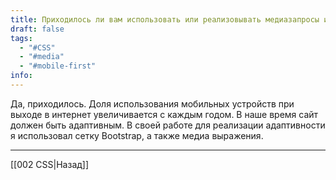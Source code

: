 ```yaml
---
title: Приходилось ли вам использовать или реализовывать медиазапросы или вёрстку под мобильные устройства?
draft: false
tags:
  - "#CSS"
  - "#media"
  - "#mobile-first"
info:
---
```

Да, приходилось. Доля использования мобильных устройств при выходе в интернет увеличивается с каждым годом. В наше время сайт должен быть адаптивным. В своей работе для реализации адаптивности я использовал сетку Bootstrap, а также медиа выражения.

---

[[002 CSS|Назад]]